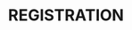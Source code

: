 ---
title: "REGISTRATION"
permalink: /registration/
header:
  image: /assets/images/Cleveland_Skyline_Aug_2006.JPG
layout: single
---